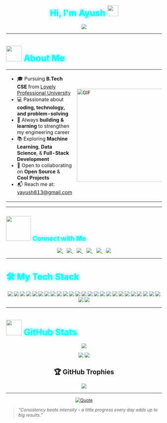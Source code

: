 <div align="center">

<h1 style="color:#00FFFF; text-shadow: 0px 0px 10px #00FFFF;">
<strong>Hi, I'm Ayush <img src="https://media.giphy.com/media/hvRJCLFzcasrR4ia7z/giphy.gif" width="35"></strong>
</h1>

<a href="https://github.com/ayush9922">
 <img src="https://readme-typing-svg.herokuapp.com?font=Fira+Code&color=00FFFF&size=26&center=true&vCenter=true&width=600&height=100&speed=50&pause=200&lines=Software+Developer;Full+Stack+Developer;AI+%26+Data+Enthusiast;Lifelong+Learner;Passionate+about+Coding;Always+Learning+New+Things" />

</a>

</div>

---

<h1 style="color:#00FFFF; text-shadow: 0px 0px 10px #00FFFF;">
<img src="https://github.com/7oSkaaa/7oSkaaa/blob/main/Images/about_me.gif?raw=true" width=50 /> About Me
</h1>

<table>
<tr>
<td>

- 🎓 Pursuing **B.Tech CSE** from [Lovely Professional University](https://www.lpu.in/)  
- 💻 Passionate about **coding, technology, and problem-solving**  
- 🚀 Always **building & learning** to strengthen my engineering career  
- 📚 Exploring **Machine Learning**, **Data Science**, & **Full-Stack Development**  
- 🤝 Open to collaborating on **Open Source** & **Cool Projects**  
- 📬 Reach me at: [yayush813@gmail.com](mailto:yayush813@gmail.com)

</td>
<td>
<img src="https://github.com/7oSkaaa/7oSkaaa/blob/main/Images/Right_Side.gif?raw=true" alt="GIF" width="300">
</td>
</tr>
</table>

---

<h2 style="color:#00FFFF; text-shadow: 0px 0px 10px #00FFFF;">
<img src="https://github.com/7oSkaaa/7oSkaaa/blob/main/Images/Connect-with-me.gif?raw=true" width="80" /> Connect with Me
</h2>

<div align="center">

<a href="mailto:yayush813@gmail.com" target="blank">
  <img src="https://img.shields.io/badge/gmail-%23EA4335.svg?style=plastic&logo=gmail&logoColor=white" />
</a>
&nbsp;&nbsp;
<a href="https://github.com/ayush9922" target="blank">
  <img src="https://img.shields.io/badge/github-%23181717.svg?style=plastic&logo=github&logoColor=white" />
</a>
&nbsp;&nbsp;
<a href="https://www.linkedin.com/in/ayush9922/" target="blank">
  <img src="https://img.shields.io/badge/linkedin-%230A66C2.svg?style=plastic&logo=linkedin&logoColor=white" />
</a>
&nbsp;&nbsp;
<a href="https://stackoverflow.com/users/your-id" target="blank">
  <img src="https://img.shields.io/badge/stackoverflow-%23F48024.svg?style=plastic&logo=stackoverflow&logoColor=white" />
</a>
&nbsp;&nbsp;
<a href="https://www.quora.com/profile/your-quora-username" target="blank">
  <img src="https://img.shields.io/badge/Quora-%23B92B27.svg?style=plastic&logo=quora&logoColor=white" />
</a>
&nbsp;&nbsp;
<a href="https://www.instagram.com/mr._ayush0000/?hl=en" target="blank">
  <img src="https://img.shields.io/badge/Instagram-%23E4405F.svg?style=plastic&logo=instagram&logoColor=white" />
</a>

</div>

---

<h1 style="color:#00FFFF; text-shadow: 0px 0px 10px #00FFFF;">🛠️ My Tech Stack</h1>

<p align="center">
<img src="https://img.shields.io/badge/C-00599C?style=for-the-badge&logo=c&logoColor=white" />
<img src="https://img.shields.io/badge/C++-00599C?style=for-the-badge&logo=cplusplus&logoColor=white" />
<img src="https://img.shields.io/badge/Java-ED8B00?style=for-the-badge&logo=openjdk&logoColor=white" />
<img src="https://img.shields.io/badge/Python-3776AB?style=for-the-badge&logo=python&logoColor=white" />
<img src="https://img.shields.io/badge/JavaScript-F7DF1E?style=for-the-badge&logo=javascript&logoColor=black" />
<img src="https://img.shields.io/badge/HTML5-E34F26?style=for-the-badge&logo=html5&logoColor=white" />
<img src="https://img.shields.io/badge/CSS3-1572B6?style=for-the-badge&logo=css3&logoColor=white" />

<img src="https://img.shields.io/badge/React-20232A?style=for-the-badge&logo=react&logoColor=61DAFB" />
<img src="https://img.shields.io/badge/Node.js-43853D?style=for-the-badge&logo=node.js&logoColor=white" />
<img src="https://img.shields.io/badge/Express.js-000000?style=for-the-badge&logo=express&logoColor=white" />

<img src="https://img.shields.io/badge/MySQL-005C84?style=for-the-badge&logo=mysql&logoColor=white" />
<img src="https://img.shields.io/badge/MongoDB-4EA94B?style=for-the-badge&logo=mongodb&logoColor=white" />

<img src="https://img.shields.io/badge/Numpy-013243?style=for-the-badge&logo=numpy&logoColor=white" />
<img src="https://img.shields.io/badge/Pandas-150458?style=for-the-badge&logo=pandas&logoColor=white" />
<img src="https://img.shields.io/badge/Matplotlib-11557c?style=for-the-badge&logo=plotly&logoColor=white" />
<img src="https://img.shields.io/badge/Scikit--learn-F7931E?style=for-the-badge&logo=scikit-learn&logoColor=white" />
<img src="https://img.shields.io/badge/TensorFlow-FF6F00?style=for-the-badge&logo=tensorflow&logoColor=white" />
<img src="https://img.shields.io/badge/PyTorch-EE4C2C?style=for-the-badge&logo=pytorch&logoColor=white" />

<img src="https://img.shields.io/badge/Git-F05033?style=for-the-badge&logo=git&logoColor=white" />
<img src="https://img.shields.io/badge/GitHub-181717?style=for-the-badge&logo=github&logoColor=white" />
<img src="https://img.shields.io/badge/Docker-2496ED?style=for-the-badge&logo=docker&logoColor=white" />
<img src="https://img.shields.io/badge/Postman-FF6C37?style=for-the-badge&logo=postman&logoColor=white" />
<img src="https://img.shields.io/badge/Linux-FCC624?style=for-the-badge&logo=linux&logoColor=black" />
<img src="https://img.shields.io/badge/VS%20Code-0078d7?style=for-the-badge&logo=visual-studio-code&logoColor=white" />
<img src="https://img.shields.io/badge/Jupyter-F37626?style=for-the-badge&logo=jupyter&logoColor=white" />

<img src="https://img.shields.io/badge/Canva-00C4CC?style=for-the-badge&logo=canva&logoColor=white" />
<img src="https://img.shields.io/badge/Figma-F24E1E?style=for-the-badge&logo=figma&logoColor=white" />
</p>

---

<h1 style="color:#00FFFF; text-shadow: 0px 0px 10px #00FFFF;">
<img src="https://github.com/7oSkaaa/7oSkaaa/blob/main/Images/Statistics.gif?raw=true" width="50" /> GitHub Stats
</h1>

<div align="center">

  <!-- GitHub Streak Stats -->
  <img src="https://streak-stats.demolab.com/?user=ayush9922&theme=tokyonight_duo" />

  <!-- Spacing -->
  <p></p>

  <!-- GitHub Profile Stats -->
  <img src="https://github-readme-stats.vercel.app/api?username=ayush9922&show_icons=true&count_private=true&theme=tokyonight" />

  <!-- Top Languages -->
  <img src="https://github-readme-stats.vercel.app/api/top-langs/?username=ayush9922&layout=compact&theme=tokyonight" />

</div>


<h2 align="center">🏆 GitHub Trophies</h2>
<div align="center">
<img src="https://github-profile-trophy.vercel.app/?username=ayush9922&theme=tokyonight&margin-w=15&margin-h=15" />
</div>

---

<div align="center">
<a href="https://github.com/piyushsuthar/github-readme-quotes">
  <img src="https://quotes-github-readme.vercel.app/api?type=horizontal&theme=tokyonight&animation=grow_out_in&quoteCategory=programming" alt="Quote">
</a>
</div>

> _“Consistency beats intensity – a little progress every day adds up to big results.”_
